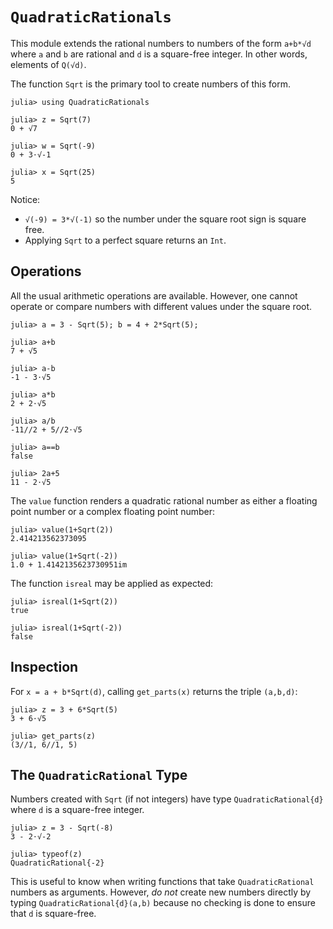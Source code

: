 # `QuadraticRationals`


This module extends the rational numbers to numbers of the form `a+b*√d` 
where `a` and `b` are rational and `d` is a square-free integer. In other words,
elements of `Q(√d)`.

The function `Sqrt` is the primary tool to create numbers of this form. 
```
julia> using QuadraticRationals

julia> z = Sqrt(7)
0 + √7

julia> w = Sqrt(-9)
0 + 3⋅√-1

julia> x = Sqrt(25)
5
```
Notice:
* `√(-9) = 3*√(-1)` so the number under the square root sign is square free.
* Applying `Sqrt` to a perfect square returns an `Int`.

## Operations

All the usual arithmetic operations are available. However, one cannot operate or
compare numbers with different values under the square root.
```
julia> a = 3 - Sqrt(5); b = 4 + 2*Sqrt(5);

julia> a+b
7 + √5

julia> a-b
-1 - 3⋅√5

julia> a*b
2 + 2⋅√5

julia> a/b
-11//2 + 5//2⋅√5

julia> a==b
false

julia> 2a+5
11 - 2⋅√5
```

The `value` function renders a quadratic rational number as either a floating 
point number or a complex floating point number:
```
julia> value(1+Sqrt(2))
2.414213562373095

julia> value(1+Sqrt(-2))
1.0 + 1.4142135623730951im
```

The function `isreal` may be applied as expected:
```
julia> isreal(1+Sqrt(2))
true

julia> isreal(1+Sqrt(-2))
false
```

## Inspection

For `x = a + b*Sqrt(d)`, calling `get_parts(x)` returns the triple `(a,b,d)`:
```
julia> z = 3 + 6*Sqrt(5)
3 + 6⋅√5

julia> get_parts(z)
(3//1, 6//1, 5)
```


## The `QuadraticRational` Type

Numbers created with `Sqrt` (if not integers) have type `QuadraticRational{d}` where `d`
is a square-free integer.
```
julia> z = 3 - Sqrt(-8)
3 - 2⋅√-2

julia> typeof(z)
QuadraticRational{-2}
```

This is useful to know when writing functions that take `QuadraticRational` numbers as 
arguments. However, *do not* create new numbers directly by typing 
`QuadraticRational{d}(a,b)` because no checking is done to ensure that `d` is 
square-free.

